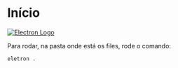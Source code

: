 # Início


[![Electron Logo](https://electronjs.org/images/electron-logo.svg)](https://electronjs.org)

Para rodar, na pasta onde está os files, rode o comando:

    eletron .
